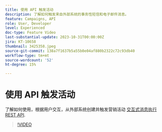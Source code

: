 ```yaml
---
title: 使用 API 触发活动
description: 了解如何触发来自外部系统的事务性短信和电子邮件消息。
feature: Campaigns, API
role: User, Developer
level: Experienced
doc-type: Feature Video
last-substantial-update: 2023-10-31T00:00:00Z
jira: KT-10658
thumbnail: 3425358.jpeg
source-git-commit: 138a7f1637b5a55b0e04af880b2322c72c93db40
workflow-type: tm+mt
source-wordcount: '52'
ht-degree: 15%

---
```



# 使用 API 触发活动

了解如何使用，根据用户交互，从外部系统创建并触发营销活动 [交互式消息执行REST API](https://developer.adobe.com/journey-optimizer-apis/references/messaging/#tag/execution).

>[!VIDEO](https://video.tv.adobe.com/v/3425358/?learn=on)
